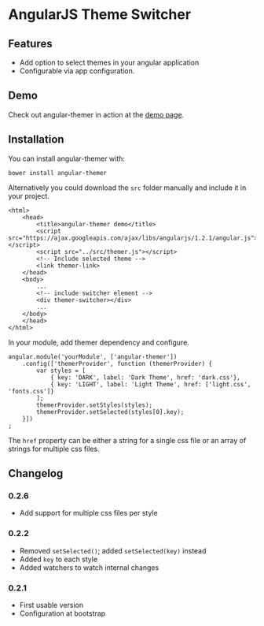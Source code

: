 # AngularJS Theme Switcher

## Features

* Add option to select themes in your angular application
* Configurable via app configuration.

## Demo

Check out angular-themer in action at the <a href="http://fdomig.github.io/angular-themer">demo page</a>.

## Installation

You can install angular-themer with:

`bower install angular-themer`

Alternatively you could download the `src` folder manually and include it in your project.

````
<html>
	<head>
	    <title>angular-themer demo</title>
    	<script src="https://ajax.googleapis.com/ajax/libs/angularjs/1.2.1/angular.js"></script>
    	<script src="../src/themer.js"></script>
    	<!-- Include selected theme -->
    	<link themer-link>
	</head>
	<body>
		...
		<!-- include switcher element -->
    	<div themer-switcher></div>
		...
	</body>
	</head>
</html>
````
In your module, add themer dependency and configure.

````
angular.module('yourModule', ['angular-themer'])
	.config(['themerProvider', function (themerProvider) {
		var styles = [
			{ key: 'DARK', label: 'Dark Theme', href: 'dark.css'},
			{ key: 'LIGHT', label: 'Light Theme', href: ['light.css', 'fonts.css']}
		];
		themerProvider.setStyles(styles);
		themerProvider.setSelected(styles[0].key);
	}])
;
````

The `href` property can be either a string for a single css file or an array of strings for
multiple css files.

## Changelog

### 0.2.6

* Add support for multiple css files per style

### 0.2.2

* Removed `setSelected()`; added `setSelected(key)` instead
* Added `key` to each style
* Added watchers to watch internal changes

### 0.2.1

* First usable version
* Configuration at bootstrap